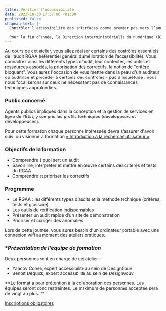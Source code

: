 ```yaml
---
title: Vérifier l'accessibilité
date: 2023-10-30 17:37:00 +01:00
published: false
chapeau-text: |-
  Contrôler l'accessibilité des interfaces comme premier pas vers l’audit de conformité au Référentiel général d’amélioration de l’accessibilité (RGAA).

  Pour la fin d’année, la Direction interministérielle du numérique (DINUM) a conçu un programme de 5 ateliers de formation pour vous aider à améliorer les services publics en ligne.
---
```


Au cours de cet atelier, vous allez réaliser certains des contrôles essentiels de l'audit RGAA (référentiel général d’amélioration de l’accessibilité). Vous connaîtrez ainsi les différents types d'audit, leur contextes, les outils et ressources associés, la priorisation des correctifs, la notion de "critère bloquant". Vous aurez l'occasion de vous mettre dans la peau d'un auditeur ou auditrice et procéder à certains des contrôles - pas d'inquiétude : nous nous focaliserons sur ceux ne nécessitant pas de connaissances techniques approfondies.

### **Public concerné**
Agents publics impliqués dans la conception et la gestion de services en ligne de l'État, y compris les profils techniques (développeurs et développeuses).

Pour cette formation chaque personne intéressée devra s'assurer d'avoir suivi ou visionné la formation [« Introduction à la recherche utilisateur »](https://design.numerique.gouv.fr/formations/recherche-utilisateur/introduction-recherche-utilisateur/)

### **Objectifs de la formation** 
* Comprendre à quoi sert un audit
* Savoir lire, interpréter et mettre en œuvre certains des critères et tests du RGAA 
* Comprendre et prioriser les correctifs

### **Programme**
* Le RGAA : les différents types d’audits et la méthode technique (critères, tests et glossaire)
* Les outils de vérification indispensables
* Présenter un audit rapide d’un site de démonstration
* Prioriser et corriger des anomalies

Lors de cette journée, vous aurez besoin d'un ordinateur portable avec une connexion wifi au moment des ateliers pratiques.

### **Présentation de l'équipe de formation*

Deux personnes sont en charge de cet atelier :
* Yaacov Cohen, expert accessibilité au sein de DesignGouv
* Benoît Dequick, expert accessibilité au sein de DesignGouv

**Le format a pour prétention à la collaboration des personnes. Les équipes seront donc restreintes. Le maximum de personnes acceptée sera de vingt au plus. **

<div class="lien-important"><p><a href="https://design.numerique.gouv.fr/formations/accessibilite/atelier-coder-accessible/">Inscriptions obligatoires</a></p></div>